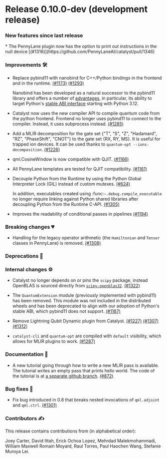 # Release 0.10.0-dev (development release)

<h3>New features since last release</h3>
* The PennyLane plugin now has the option to print out instructions in the null device
  [(#1316)](https://github.com/PennyLaneAI/catalyst/pull/1346)

<h3>Improvements 🛠</h3>

* Replace pybind11 with nanobind for C++/Python bindings in the frontend and in the runtime.
  [(#1173)](https://github.com/PennyLaneAI/catalyst/pull/1173)
  [(#1293)](https://github.com/PennyLaneAI/catalyst/pull/1293)

  Nanobind has been developed as a natural successor to the pybind11 library and offers a number of
  [advantages](https://nanobind.readthedocs.io/en/latest/why.html#major-additions), in particular,
  its ability to target Python's [stable ABI interface](https://docs.python.org/3/c-api/stable.html)
  starting with Python 3.12.

* Catalyst now uses the new compiler API to compile quantum code from the python frontend.
  Frontend no longer uses pybind11 to connect to the compiler. Instead, it uses subprocess instead.
  [(#1285)](https://github.com/PennyLaneAI/catalyst/pull/1285)
 
* Add a MLIR decomposition for the gate set {"T", "S", "Z", "Hadamard", "RZ", "PhaseShift", "CNOT"}
  to the gate set {RX, RY, MS}. It is useful for trapped ion devices. It can be used thanks to
  `quantum-opt --ions-decomposition`.
  [(#1226)](https://github.com/PennyLaneAI/catalyst/pull/1226)

* qml.CosineWindow is now compatible with QJIT.
  [(#1166)](https://github.com/PennyLaneAI/catalyst/pull/1166)

* All PennyLane templates are tested for QJIT compatibility.
  [(#1161)](https://github.com/PennyLaneAI/catalyst/pull/1161)

* Decouple Python from the Runtime by using the Python Global Interpreter Lock (GIL) instead of
  custom mutexes.
  [(#624)](https://github.com/PennyLaneAI/catalyst/pull/624)

  In addition, executables created using :func:`~.debug.compile_executable` no longer require
  linking against Python shared libraries after decoupling Python from the Runtime C-API.
  [(#1305)](https://github.com/PennyLaneAI/catalyst/pull/1305)

* Improves the readability of conditional passes in pipelines
  [(#1194)](https://github.com/PennyLaneAI/catalyst/pull/1194)

<h3>Breaking changes 💔</h3>

* Handling for the legacy operator arithmetic (the `Hamiltonian` and `Tensor` classes in PennyLane) 
  is removed.
  [(#1308)](https://github.com/PennyLaneAI/catalyst/pull/1308)

<h3>Deprecations 👋</h3>

<h3>Internal changes ⚙️</h3>

* Catalyst no longer depends on or pins the `scipy` package, instead OpenBLAS is sourced directly
  from [`scipy-openblas32`](https://pypi.org/project/scipy-openblas32/).
  [(#1322)](https://github.com/PennyLaneAI/catalyst/pull/1322)

* The `QuantumExtension` module (previously implemented with pybind11) has been removed. This module
  was not included in the distributed wheels and has been deprecated to align with our adoption of
  Python's stable ABI, which pybind11 does not support.
  [(#1187)](https://github.com/PennyLaneAI/catalyst/pull/1187)

* Remove Lightning Qubit Dynamic plugin from Catalyst.
  [(#1227)](https://github.com/PennyLaneAI/catalyst/pull/1227)
  [(#1307)](https://github.com/PennyLaneAI/catalyst/pull/1307)
  [(#1312)](https://github.com/PennyLaneAI/catalyst/pull/1312)

* `catalyst-cli` and `quantum-opt` are compiled with `default` visibility, which allows for MLIR plugins to work.
  [(#1287)](https://github.com/PennyLaneAI/catalyst/pull/1287)

<h3>Documentation 📝</h3>

* A new tutorial going through how to write a new MLIR pass is available. The tutorial writes an
  empty pass that prints hello world. The code of the tutorial is at
  [a separate github branch](https://github.com/PennyLaneAI/catalyst/commit/ba7b3438667963b307c07440acd6d7082f1960f3).
  [(#872)](https://github.com/PennyLaneAI/catalyst/pull/872)

<h3>Bug fixes 🐛</h3>

* Fix bug introduced in 0.8 that breaks nested invocations of `qml.adjoint` and `qml.ctrl`.
  [(#1301)](https://github.com/PennyLaneAI/catalyst/issues/1301)

<h3>Contributors ✍️</h3>

This release contains contributions from (in alphabetical order):

Joey Carter,
David Ittah,
Erick Ochoa Lopez,
Mehrdad Malekmohammadi,
William Maxwell
Romain Moyard,
Raul Torres,
Paul Haochen Wang,
Stefanie Muroya Lei.
